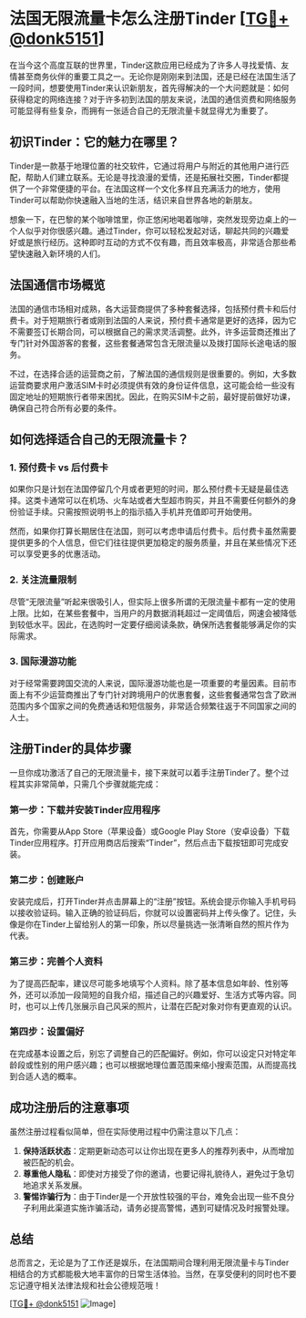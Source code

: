# 法国无限流量卡怎么注册Tinder [[TG💪+ @donk5151](https://t.me/s/donk5151)]

在当今这个高度互联的世界里，Tinder这款应用已经成为了许多人寻找爱情、友情甚至商务伙伴的重要工具之一。无论你是刚刚来到法国，还是已经在法国生活了一段时间，想要使用Tinder来认识新朋友，首先得解决的一个大问题就是：如何获得稳定的网络连接？对于许多初到法国的朋友来说，法国的通信资费和网络服务可能显得有些复杂，而拥有一张适合自己的无限流量卡就显得尤为重要了。

## 初识Tinder：它的魅力在哪里？

Tinder是一款基于地理位置的社交软件，它通过将用户与附近的其他用户进行匹配，帮助人们建立联系。无论是寻找浪漫的爱情，还是拓展社交圈，Tinder都提供了一个非常便捷的平台。在法国这样一个文化多样且充满活力的地方，使用Tinder可以帮助你快速融入当地的生活，结识来自世界各地的新朋友。

想象一下，在巴黎的某个咖啡馆里，你正悠闲地喝着咖啡，突然发现旁边桌上的一个人似乎对你很感兴趣。通过Tinder，你可以轻松发起对话，聊起共同的兴趣爱好或是旅行经历。这种即时互动的方式不仅有趣，而且效率极高，非常适合那些希望快速融入新环境的人们。

## 法国通信市场概览

法国的通信市场相对成熟，各大运营商提供了多种套餐选择，包括预付费卡和后付费卡。对于短期旅行者或刚到法国的人来说，预付费卡通常是更好的选择，因为它不需要签订长期合同，可以根据自己的需求灵活调整。此外，许多运营商还推出了专门针对外国游客的套餐，这些套餐通常包含无限流量以及拨打国际长途电话的服务。

不过，在选择合适的运营商之前，了解法国的通信规则是很重要的。例如，大多数运营商要求用户激活SIM卡时必须提供有效的身份证件信息，这可能会给一些没有固定地址的短期旅行者带来困扰。因此，在购买SIM卡之前，最好提前做好功课，确保自己符合所有必要的条件。

## 如何选择适合自己的无限流量卡？

### 1. 预付费卡 vs 后付费卡

如果你只是计划在法国停留几个月或者更短的时间，那么预付费卡无疑是最佳选择。这类卡通常可以在机场、火车站或者大型超市购买，并且不需要任何额外的身份验证手续。只需按照说明书上的指示插入手机并充值即可开始使用。

然而，如果你打算长期居住在法国，则可以考虑申请后付费卡。后付费卡虽然需要提供更多的个人信息，但它们往往提供更加稳定的服务质量，并且在某些情况下还可以享受更多的优惠活动。

### 2. 关注流量限制

尽管“无限流量”听起来很吸引人，但实际上很多所谓的无限流量卡都有一定的使用上限。比如，在某些套餐中，当用户的月数据消耗超过一定阈值后，网速会被降低到较低水平。因此，在选购时一定要仔细阅读条款，确保所选套餐能够满足你的实际需求。

### 3. 国际漫游功能

对于经常需要跨国交流的人来说，国际漫游功能也是一项重要的考量因素。目前市面上有不少运营商推出了专门针对跨境用户的优惠套餐，这些套餐通常包含了欧洲范围内多个国家之间的免费通话和短信服务，非常适合频繁往返于不同国家之间的人士。

## 注册Tinder的具体步骤

一旦你成功激活了自己的无限流量卡，接下来就可以着手注册Tinder了。整个过程其实非常简单，只需几个步骤就能完成：

### 第一步：下载并安装Tinder应用程序

首先，你需要从App Store（苹果设备）或Google Play Store（安卓设备）下载Tinder应用程序。打开应用商店后搜索“Tinder”，然后点击下载按钮即可完成安装。

### 第二步：创建账户

安装完成后，打开Tinder并点击屏幕上的“注册”按钮。系统会提示你输入手机号码以接收验证码。输入正确的验证码后，你就可以设置密码并上传头像了。记住，头像是你在Tinder上留给别人的第一印象，所以尽量挑选一张清晰自然的照片作为代表。

### 第三步：完善个人资料

为了提高匹配率，建议尽可能多地填写个人资料。除了基本信息如年龄、性别等外，还可以添加一段简短的自我介绍，描述自己的兴趣爱好、生活方式等内容。同时，也可以上传几张展示自己风采的照片，让潜在匹配对象对你有更直观的认识。

### 第四步：设置偏好

在完成基本设置之后，别忘了调整自己的匹配偏好。例如，你可以设定只对特定年龄段或性别的用户感兴趣；也可以根据地理位置范围来缩小搜索范围，从而提高找到合适人选的概率。

## 成功注册后的注意事项

虽然注册过程看似简单，但在实际使用过程中仍需注意以下几点：

1. **保持活跃状态**：定期更新动态可以让你出现在更多人的推荐列表中，从而增加被匹配的机会。
2. **尊重他人隐私**：即使对方接受了你的邀请，也要记得礼貌待人，避免过于急切地追求关系发展。
3. **警惕诈骗行为**：由于Tinder是一个开放性较强的平台，难免会出现一些不良分子利用此渠道实施诈骗活动，请务必提高警惕，遇到可疑情况及时报警处理。

## 总结

总而言之，无论是为了工作还是娱乐，在法国期间合理利用无限流量卡与Tinder相结合的方式都能极大地丰富你的日常生活体验。当然，在享受便利的同时也不要忘记遵守相关法律法规和社会公德规范哦！

[[TG💪+ @donk5151](https://t.me/s/donk5151) ![Image](https://i.postimg.cc/rwNCRYN7/Snipaste-2025-04-30-17-27-05.png)]